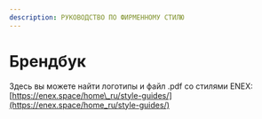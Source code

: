 ```yaml
---
description: РУКОВОДСТВО ПО ФИРМЕННОМУ СТИЛЮ
---
```


# Брендбук

Здесь вы можете найти логотипы и файл .pdf со стилями ENEX: [https://enex.space/home\_ru/style-guides/](https://enex.space/home_ru/style-guides/)

